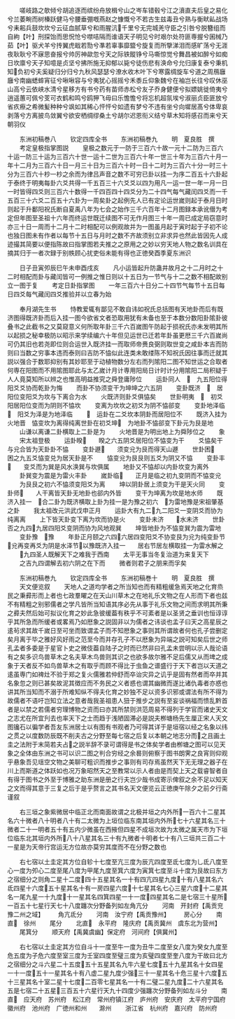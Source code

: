<!-- { "loadSidebar": true } -->
　　嗟岐路之欹倾兮胡追逐而缤纷舟放楫兮山之岑车错毂兮江之濆直夫后皇之易化兮兰萎畹而树榛跃健马兮腰垂弸嘅燕赵之慷慨兮不若古生兹毒丑兮熟与衡畎畆战场兮耒耜兵鼓坎坎兮云征血腻草兮和雨腥沆千里兮无完城羌守臣之引咎兮脱簪组而自絇【叶】刑探饴而思怳怆兮噤咭隔而谁语天子明见兮时艰尔处符匪専握兮囷械乃茹【叶】驱犬羊兮抟翼虎戢若勚兮凖若辜事靡盬兮旋复而所擥涕泪而感旷荡兮无涯夜耿耿兮不寐思奋报兮帅厉神歘忽兮天之际铁鏦铮兮马嘶惊觉兮舞昌被如醉兮如痴日坎廪兮天子知噫是贞坚兮拂所施无抑郁以毙兮徒伤悲有涣命兮允归康复泰兮秉机知负初兮夫奚疑归分归兮九秋风瑟瑟兮潦水收木叶下兮寒露绸旋车兮道之周鴈廱廱兮南幽蟋蟀宵征兮啾啾容与兮夷犹心摇摇兮禾黍丘仰象魏兮在袖岂长往兮叹休巫山高兮云依峡水清兮星移方有书兮药有苗师赤松兮友子乔身健便兮拟嫖姚徙倚夷兮逍遥蕙可佩兮芰可衣鹤和鸣兮鸥狎飞毋曰乐憺憺兮将忘机超氛埃兮淑丽贞臣匪放兮省疚瘵之希微髪种种兮飒如其稀心怦怦兮如遗有梦兮不违有坐兮向墀居髙兮体卑哀剥落兮方离披鸟敛翼兮欲安栖绸缪桑土兮胡尔迟恩衔义结兮草木知将感召而来兮天朝羽仪










　　东洲初稿巻八
　　钦定四库全书
　　东洲初稿巻九
　　明　夏良胜　撰
　　考定皇极指掌图説
　　皇极之数元于一防于三百六十故一元十二防为三百六十运一防三十运为三百六十世一运十二世为三百六十年一世三十年为三百六十月一年十二月为三百六十日一月三十日为三百六十时一日十二时为三百六十分一时三十分为三百六十杪一杪之余而为律吕声音之数不可穷已卦以挂一为序二百五十六卦起于泰终于明夷每卦六爻共得一千五百三十六爻爻以四为用凡一运一世一年一月一日一时皆得四爻则三百六十数得一千四百四十四爻分为二十四气每气藏闰四爻而一千五百三十六爻二百五十六卦为一周矣卦之起例先人已有定论运世嵗则起于泰月日时则起于升鄱阳祝氏断自夏禹八年为七会之始作三千六百年十二月图録本承讹僣为考定但年图至圣祖十六年而终运世既迁续图不可无作月图三十年一周已成定局窃意时亦三十日一周而十二月十二时相配可以例观故并为一图虽月起于寅时起于子初不论也独日图未有作者以每节十五日与月时之数不齐故须别立非求异也然此皆因先人成迹撮其简要以便指陈故曰指掌图若夫推之之原用之之妙以穷天地人物之数名训具在摘其归于一者次録于别帙顾心扰吏俗未能有得也正徳癸酉季夏东洲识












　　日子丑寅夘辰巳午未申酉戌亥
　　凡小运皆起升防蛊井故月之十二月时之十二时相配而卦与藏闰皆可一例推之惟日则以十五日为一节气与十二之数不相配故别立一图于复
　　考定日卦指掌图
　　一年三百六十日分二十四节气每节十五日每日四爻每气藏闰四爻推验并以立春为始









　　奉月湖先生书
　　恃教爱辄有鄙见不敢自讳如祝氏总括图有天地卦而后有既济图得既济卦而后入挂一图今欲省文者恐取用犹有未备也至于本数分数阳卦隂卦彼叠书之此截书之又莫窥意义何所取年卦三千六百嵗图午防起于损祝氏亦未发明其所以起损之秘幸极防以昭示来学续编六十年但见运世已迁若年卦虽更厯三千六百嵗尚可仍其旧也若尧即位则合运世入既济挂一而取师帝赉良弼则取世变之咸卦本吉而防则曰当数之穷事本违而泰则曰吉防不恊似此连类未敢缕陈不知祝氏因往事而迁就其説以强合于数耶抑别有其妙耶至于动植物数分左右而列隂阳二图不知世运之合取者何専在阳图而不用隂图耶此与太乙嵗计月计専用阳局日计时计分用隂阳二局积疑于人人竟莫知所以辨之也惟高明益推究之舜登庸陟位
　　运卦同人　　九五阳位得阳爻爻协而乾卦为悔
　　而卦不协须变干为坤坤之六五阴
　　变卦既济　　居阳位变阳爻为坎与下离合为水
　　火既济则卦爻俱恊矣
　　世卦明夷　　初爻阳居阳位变而为阴则不恊坎
　　变离为坎坎之初爻为阴不恊郤变
　　变卦地泽临　阳爻为泽是为地泽临
　　　运卦在二爻坎本阴卦而居阳位不
　　既济入挂为火地晋　恊变坎为离得纯离世卦在初爻坤　为地卦不恊郤变下卦元为艮是地
　　山谦以离谦二卦横取上二卦是为
　　火地晋是为明出地上为舜陟位之
　　象
　　宋太祖登极
　　运卦暌　　暌之六五阴爻居阳位不恊变为干
　　爻恊矣干与兊合皆为天卦卦不恊
　　变卦遯　　须变兊为艮而得天山遯
　　世卦困　　困之九五爻恊变兑为居天卦是不
　　恊变兊为艮艮则五爻为阴又不恊
　　变卦丰　　变爻而为巽是风水涣巽与坎俱属
　　地卦又不恊却以内卦坎变为离外
　　卦巽变为震是为雷火丰卦
　　嵗卦临　　正月是临之初九变阴而不恊变兊
　　为艮艮之初六不恊须变阳爻为离
　　坤以阴卦居上须变为干是天火同
　　变卦师　　人干离皆天卦无地卦也郤内外皆
　　变干为坤离为坎是地水师
　　既济入挂一　合二卦为既济横取上卦为挂一是为豫之初六　为雷地豫是宋祖肇基之卦
　　我太祖改元洪武戊申正月
　　运卦大有九二九二阳爻一变阴爻而协为纯离离
　　上下皆天卦变下离为坎而协是火
　　变卦未济　　水未济
　　世卦否之九四九居四阳爻变阴而协为风地观巽
　　坤皆地卦为不恊变巽为震为雷地
　　变卦豫　豫
　　年卦正月颐之六四六居四变阳爻不协变艮为兊为纯变卦节兊再变再爻为阴是水泽节以豫既济入挂一　　居右节居左横取挂一为雷水解之
　　九四圣人既解天下之难我于西南
　　太平无事当冬复治道为来复天下
　　之吉九四谓解去初六阴之在下而
　　微者则君子之朋来而孚矣














　　东洲初稿巻九
　　钦定四库全书
　　东洲初稿巻十
　　明　夏良胜　撰
　　天文便览叙
　　天地人之道均学者之所当知也而有精粗缓急焉天地之化育烝民之秉彛形而上者也七政羣曜之在天山川草木之在地礼乐文物之在人形而下者也兹不有精粗之别邪儒者之学凡皆所当知语其序必先从事于礼乐文物之间而求明其所秉之彛夫然后始可拟议化育之妙此急彼缓葢有秩乎不可紊者是以圣贤之垂训也恒谆谆乎其所急而所缓者或畧焉乃如厯象之説固非以为儒者之讳谈也孟子曰天之高星辰之逺茍求其故千嵗日至可坐而致谓孟子而不知厯象之事则其所谓故者何也孔子尝删定矣月离于毕之雅好风好雨之范至今而并存孔子不以厯象为异端之説可知矣后世之师孔孟者多委是于星官卜史之微伎葢自陆子之时而已然非曰孔孟未尝明以示人哉论语有之矣多识鸟兽草木之名夫草木鸟兽则其识之也欲多故尔雅不足后儒又从而埤之成象于天者反不如鸟兽草木之有取乎而顾不得比于虫鱼之谱盛行于天下者岂以天道之逺虽専门如禆灶不验于郑之复火儒雅若仲舒而卒诒灾异之讥乎是固有然者而卒并其名象忽之则已甚矣故泥其徴应而不务民之义者惑也谓其幽微而遂比诸仇毒者亦惑也讲其所当知而不溺于所难知纵不得夫化育之妙独不足以资多识邪或谓法有所不得为故儒者不语吁岂知立法之意者哉我圣祖患人狃于推步之説有至妄谈祸福而愦乱黔首者是以禁之若儒者穷理博物之资而曰亦其所禁则洪范周易不得列于学官而诸史天文之志尤在所宜刋去也率天下之士而趋于浅陋固滞必是説夫栁塘杨先生厘正宋人天文图镵石以徧学者吾友东洲居士以有图有书观者乃可得其详于是垣宿以经之名象以纬之贯之以度数防辰既不削夫古之分野至每七宿之后复以本朝之地志分而之且画土圭之法附于末简若夫占之説半辞不录可谓得是书之体矣学者由栁塘之图可以见天象之全体由东洲之书可以识二图之判合穷经之余晷则俯察于图书朗霁之良宵则仰观乎悬象吾见瑶空文物之美聊可粗识而推步之事则有司存焉虽然天下无无理之器子在川上而斯道之体跃如也况万象昭然天之至教常以示人者由是而契上天之载睿智者自有得于图书之外至于博雅之助东洲是册之行夫岂少哉书成寄示俾叙之余不足以知天之文而得其意于三复之后于是乎赘言之其书名天文便览云正徳庚午除夕之前夕行斋谨叙











　　右三垣之象紫微居中临正北而南面故谓之北极并垣之内外所一百六十二星其名六十微者八十明者八十有二太微为上垣位临东南其垣内外所七十六星其名三十微者二十一明者五十有五内少微虽在西掖但四星不成垣次故为太微之属天市为下垣位临东北其垣内外所八十八星其名三十有九微者十明者七十有八三垣共三百二十一星是为天帝行宫运无方位故亦莫穷其度而不在分野之数也








　　右七宿以土圭定其方位自轸十七度至亢三度为辰亢四度至氐七度为乚氐八度至心一度为夘心二度至尾八度为甲尾九度至箕六度为寅箕七度至斗十度为艮故曰东方之宿细分之则角二星十二度四十五星其名一十有四亢四星九度十有八星其名六氐四星十六度五十星其名十有一房四星六度十七星其名七心三星六度十二星其名一尾九星一十九度十一星其名四箕四星一十一度四星其名二是七宿三十星所一百五十七星行天七十八度躔次分野备列如左角亢分
　　河南　开封府【禹贡兖豫二州之域】
　　角亢氐分
　　河南　汝宁府【禹贡豫州】
　　房心分
　　南直　徐州
　　尾分
　　北直　永平府　隆庆府【禹贡冀州　虞东北为营州】
　　尾箕分
　　顺天府【禹冀虞幽】保定府　河间府【俱冀州】












　　右七宿以土圭定其方位自斗十一度至牛一度为丑牛二度至女八度为癸女九度至危五度为子危六度至室三度为壬室四度至璧三度为亥璧四度至奎八度为干故曰北方之宿细分之斗六星二十五度五十五星其名九牛六星七度五十九星其名十女四星一十一度五十一星其名十有八虚二星九度少强三十一星其名十危三星十六度五十三星其名十室二星十七度二百零七星其名一十有二璧二星九度二十六星其名五是七宿二十五星三百五十六星行天九十四度少强躔次分野备列如左斗分
　　南直　应天府　苏州府　松江府　常州府镇江府　庐州府　安庆府　太平府宁国府　徽州府　池州府　广徳州和州　　滁州
　　浙江省　杭州府　嘉兴府　防州府

